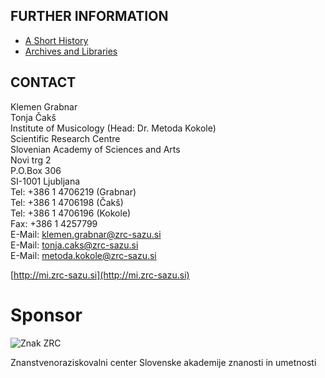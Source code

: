 ## FURTHER INFORMATION

  - [A Short History](/en/workgroups/slovenia-ljubljana-slovenian-academy-of-sciences-and-arts-institute-of-musicology/home/a-short-history.html "A Short History")
  - [Archives and Libraries](/en/workgroups/slovenia-ljubljana-slovenian-academy-of-sciences-and-arts-institute-of-musicology/home/archives-and-libraries.html "Archives and Libraries")

## CONTACT

Klemen Grabnar  
Tonja Čakš  
Institute of Musicology (Head: Dr. Metoda Kokole)  
Scientific Research Centre  
Slovenian Academy of Sciences and Arts  
Novi trg 2  
P.O.Box 306  
SI-1001 Ljubljana  
Tel: +386 1 4706219 (Grabnar)  
Tel: +386 1 4706198 (Čakš)  
Tel: +386 1 4706196 (Kokole)  
Fax: +386 1 4257799  
E-Mail: [klemen.grabnar@zrc-sazu.si](mailto:klemen.grabnar@zrc-sazu.si)  
E-Mail: [tonja.caks@zrc-sazu.si](mailto:tonja.caks@zrc-sazu.si)  
E-Mail: [metoda.kokole@zrc-sazu.si](mailto:metoda.kokolem@zrc-sazu.si)

[http://mi.zrc-sazu.si](http://mi.zrc-sazu.si)

# Sponsor

 ![](/fileadmin/_processed_/csm_Znak_ZRC_6f0b98454b.png "Znak ZRC")

Znanstvenoraziskovalni center Slovenske akademije znanosti in umetnosti